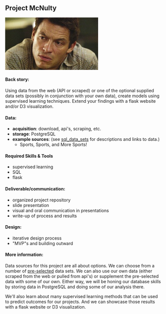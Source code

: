## Project McNulty

![](mcnulty.jpg)

#### Back story:

Using data from the web (API or scraped) or one of the optional supplied data sets (possibly in conjunction with your own data), create models using supervised learning techniques. Extend your findings with a flask website and/or D3 visualization.

#### Data:

 * **acquisition**: download, api's, scraping, etc.
 * **storage**: PostgreSQL
 * **example sources**:  (see [sql_data_sets](sql_data_sets.md) for descriptions and links to data.)
    - Sports, Sports, and More Sports!

#### Required Skills & Tools

* supervised learning
* SQL
* flask 

#### Deliverable/communication:

  * organized project repository
  * slide presentation
  * visual and oral communication in presentations
  * write-up of process and results

#### Design:

   * iterative design process
   * "MVP"s and building outward

#### More information:

Data sources for this project are all about options. We can choose from a number of [pre-selected](sql_data_sets.md) data sets. We can also use our own data (either scraped from the web or pulled from api's) or supplement the pre-selected data with some of our own. Either way, we will be honing our database skills by storing data in PostgreSQL and doing some of our analysis there.

We'll also learn about many supervised learning methods that can be used to predict outcomes for our projects. And we can showcase those results with a flask website or D3 visualization.
